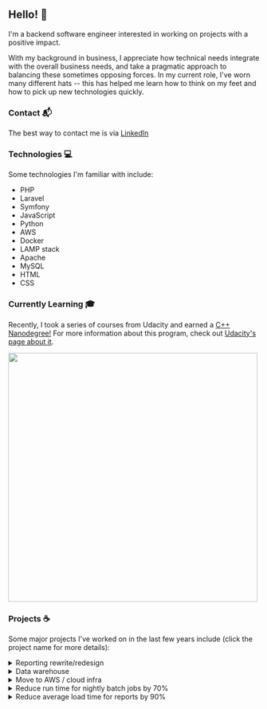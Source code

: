 ## Hello! 👋

I'm a backend software engineer interested in working on projects with a positive impact.

With my background in business, I appreciate how technical needs integrate with the overall business needs, and take a pragmatic approach to balancing these sometimes opposing forces.  In my current role, I've worn many different hats -- this has helped me learn how to think on my feet and how to pick up new technologies quickly.

### Contact 📬
The best way to contact me is via [LinkedIn](https://www.linkedin.com/in/ikisler/)

### Technologies 💻
Some technologies I'm familiar with include:
- PHP
- Laravel
- Symfony
- JavaScript
- Python
- AWS
- Docker
- LAMP stack
- Apache
- MySQL
- HTML
- CSS

### Currently Learning 🎓
Recently, I took a series of courses from Udacity and earned a [C++ Nanodegree!](https://graduation.udacity.com/confirm/K5UWGKEA)  For more information about this program, check out [Udacity's page about it](https://www.udacity.com/course/c-plus-plus-nanodegree--nd213).

<img src="https://s3-us-west-2.amazonaws.com/udacity-printer/production/certificates/ae7d071c-a877-425a-aa2f-b2a48ba3755c.svg" width="500">

### Projects ☕
Some major projects I've worked on in the last few years include (click the project name for more details):

<details><summary>Reporting rewrite/redesign</summary>

#### Explanation:
In order to meet the future needs of our users, our reporting engine had to change significantly; so significantly that the decision was made to create something new from the ground up.  The existing reporting module was largely legacy code, tightly coupled to the frontend and suffering from problems related to the data storage format.  For this project, I designed a system that is could be reasonably migrated to from our existing structures, while completely sidestepping certain issues related to performance and scalability.  Using the Symfony framework for this project as opposed to our legacy home-grown framework introduced a number of built-in standards, making the structure and code easier to reason about for future developers.
#### Technologies used:
- PHP
- Symfony framework
- AWS services
- Node.js
#### Skills used / improved:
- Leadership; communicating designs, goals, requirements with other engineers
- Interpersonal skills; this project involved a lot of push/pull with our product owners to meet user needs in a reasonable timeframe
</details>

<details><summary>Data warehouse</summary>

#### Explanation:
This project's main goal was gathering meta data regarding usage and engagement of our users.  We wanted this whole system to be independent from our existing data storage and structures, which opened up a number of possibilities.  For this project, I did a significant amount of research regarding structures for big data, and chose to implement a star schema in AWS Redshift.  To get data into Redshift, I used a set of PHP scripts to feed data into AWS Glue, where it was processed via Python and inserted into Redshift.  Metabase was used for the frontend, taking advantage of the speed and simplicity of implementing a "boxed" solution.
#### Technologies used:
- PHP
- Python
- AWS Redshift
- AWS Glue
- Metabase
#### Skills used / improved:
- New database types and more about schema design
- New technologies (Redshift and Glue)
</details>

<details><summary>Move to AWS / cloud infra</summary>

#### Explanation:
Moving to AWS was a big step in our goal to make the engineering side of the company more scalable.  The ability to tailor our server sizes and number to load, and the ability to easily create servers for tests and experiments was a huge benefit.  In order to get to this point though, we had a huge amount of work to undertake; our requirements related to disaster preparedness and security are unusual enough that we couldn't just pick everything up and move it to the cloud.  My manager and I worked closely together to plan out all the steps of this transition, and I spearheaded the implementation.  The project was done in steps; we integrated as many services as we could up front in our existing architecture, to spread the risk of change and unexpected consequences out as much as possible.  Eventually we had a series of downtime to move our actual databases over to AWS, which I automated with a series of scripts.  Overall, the project was a huge success, and we have since been able to take advantage of the agility that this move granted us.
#### Technologies used:
- AWS EC2 and VPC
- AWS S3
- DynamoDB
- Lambda
- Ansible
- Packer
#### Skills used / improved:
- Organization (significant number of security and stability requirements to keep track of)
- Refactoring (making legacy code less stateful to allow better scaling)
- Learning new technologies (AWS)
</details>

<details><summary>Reduce run time for nightly batch jobs by 70%</summary>

#### Explanation:
This had been a long-time issue at the company -- at one point, nightly batch jobs were taking something like 12 hours to complete, and while effort had been made at that time to reduce this and introduce some metric gathering, the time it took to complete still ballooned up as use increased.  I was given the directive to drastically reduce this run time, and I was able to achieve an 70% reduction via a combination of improving process efficiency, and implementing concurrent processes.

This project involved doing some analysis on our current processes to determine how much improvement could be made by changing code; this portion had some significant constraints around it in terms of the company's appetite for risk.  I could make code changes, but could not implement refactoring to the same scale as I had done to improve report load times.  Again, I discovered time spent making trips to the database accounted for a significant amount of time, so I used data transfer objects to reduce these trips significantly.  The greater improvement came without touching any existing code at all; the fact that the nature of the work was already largely in self-contained "blocks" made implementing concurrent process relatively simple.  By separating out these blocks and running them at the same time, we could also take advantage of existing extra server capacity, getting the most use out of our current resources.  Ultimately, I was able to reduce total run time by 70%.
#### Technologies used:
- PHP
- XDebug and Webgrind for profiling
- Bash
#### Skills used / improved:
- Performance analysis
- Improving performance without significantly changing code structure
</details>

<details><summary>Reduce average load time for reports by 90%</summary>

#### Explanation:
For this project, my first step was research; basically, identifying what the problem was specifically.  In our system, we had both pre-made and ad hoc/user-created reports, so it wasn't just a case of running through our standard suite of reports and fixing up certain queries.  As part of my research, I looked over support tickets and talked with our support and product people; this research netted me several good examples that I could use as a baseline to measure my improvement.

After identifying examples of the issue, I then spent some time profiling the requests using XDebug and Webgrind -- I was able to identify specifically one area which contained a significant amount of data processing, and another area where we were making a lot of repetitive database queries.  The database query issue was pretty simple to resolve; gather all the data in just one query and keep it cached for all the places it was required.  The other area with the data processing, was much more difficult to improve.  This is a legacy codebase, and there was little to no comments or explanation in terms of code structure to help determine exactly what the purpose of the data processing was, so I had to determine this myself.  What I found was surprising; in most cases, there was absolutely no need to spend all this time processing data, and in the cases where there was a need, the algoritm could be simplified significantly.  Refactoring this portion of code was a big job, and involved making some changes in the (unfortunately) closely coupled frontend as well.  However, once released, it reduced average load time of reports by 90 percent.
#### Technologies used:
- PHP
- XDebug and Webgrind for profiling
#### Skills used / improved:
- Refactoring
- Code profiling
</details>

<!---
ikisler/ikisler is a ✨ special ✨ repository because its `README.md` (this file) appears on your GitHub profile.
You can click the Preview link to take a look at your changes.
--->
